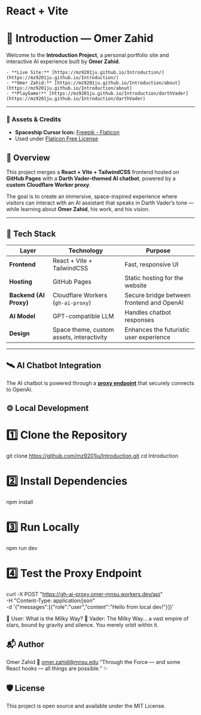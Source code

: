 # React + Vite

# 🚀 Introduction — Omer Zahid

Welcome to the **Introduction Project**, a personal portfolio site and interactive AI experience built by **Omer Zahid**.

    - **Live Site:** [https://mz9201ju.github.io/Introduction/](https://mz9201ju.github.io/Introduction/)
    - **Omer Zahid:** [https://mz9201ju.github.io/Introduction/about](https://mz9201ju.github.io/Introduction/about)
    - **PlayGame!** [https://mz9201ju.github.io/Introduction/darthVader](https://mz9201ju.github.io/Introduction/darthVader)

---

### 🎨 Assets & Credits
- **Spaceship Cursor Icon:** [Freepik - Flaticon](https://www.flaticon.com/free-icons/ufo)
- Used under [Flaticon Free License](https://www.flaticon.com/license)

## 🌌 Overview

This project merges a **React + Vite + TailwindCSS** frontend hosted on **GitHub Pages** with a **Darth Vader–themed AI chatbot**, powered by a **custom Cloudflare Worker proxy**.

The goal is to create an immersive, space-inspired experience where visitors can interact with an AI assistant that speaks in Darth Vader’s tone — while learning about **Omer Zahid**, his work, and his vision.

---

## 🧠 Tech Stack

| Layer | Technology | Purpose |
|-------|-------------|----------|
| **Frontend** | React + Vite + TailwindCSS | Fast, responsive UI |
| **Hosting** | GitHub Pages | Static hosting for the website |
| **Backend (AI Proxy)** | Cloudflare Workers (`gh-ai-proxy`) | Secure bridge between frontend and OpenAI |
| **AI Model** | GPT-compatible LLM | Handles chatbot responses |
| **Design** | Space theme, custom assets, interactivity | Enhances the futuristic user experience |

---

## 🛰️ AI Chatbot Integration

The AI chatbot is powered through a **[proxy endpoint](https://gh-ai-proxy.omer-mnsu.workers.dev/api)** that securely connects to OpenAI.

## ⚙️ Local Development

# 1️⃣ Clone the Repository
git clone https://github.com/mz9201ju/Introduction.git
cd Introduction
# 2️⃣ Install Dependencies
npm install
# 3️⃣ Run Locally
npm run dev
# 4️⃣ Test the Proxy Endpoint
curl -X POST "https://gh-ai-proxy.omer-mnsu.workers.dev/api" \
  -H "Content-Type: application/json" \
  -d '{"messages":[{"role":"user","content":"Hello from local dev!"}]}'

👤 User: What is the Milky Way?
🤖 Vader: The Milky Way… a vast empire of stars, bound by gravity and silence. You merely orbit within it.

## 📬 Author
Omer Zahid
📧 omer.zahid@mnsu.edu
“Through the Force — and some React hooks — all things are possible.” ✨

## 🛡️ License
This project is open source and available under the MIT License.